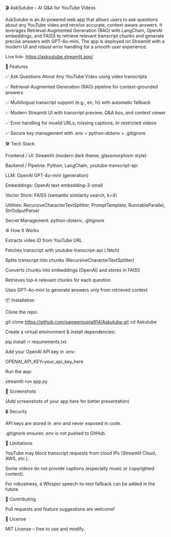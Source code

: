 🎬 AskSutube – AI Q&A for YouTube Videos

AskSutube is an AI-powered web app that allows users to ask questions about any YouTube video and receive accurate, context-aware answers.
It leverages Retrieval-Augmented Generation (RAG) with LangChain, OpenAI embeddings, and FAISS to retrieve relevant transcript chunks and generate precise answers with GPT-4o-mini.
The app is deployed on Streamlit with a modern UI and robust error handling for a smooth user experience.

Live link- https://asksutube.streamlit.app/

🚀 Features

✅ Ask Questions About Any YouTube Video using video transcripts

✅ Retrieval-Augmented Generation (RAG) pipeline for context-grounded answers

✅ Multilingual transcript support (e.g., en, hi) with automatic fallback

✅ Modern Streamlit UI with transcript preview, Q&A box, and context viewer

✅ Error handling for invalid URLs, missing captions, or restricted videos

✅ Secure key management with .env + python-dotenv + .gitignore

🛠 Tech Stack

Frontend / UI: Streamlit (modern dark theme, glassmorphism style)

Backend / Pipeline: Python, LangChain, youtube-transcript-api

LLM: OpenAI GPT-4o-mini (generation)

Embeddings: OpenAI text-embedding-3-small

Vector Store: FAISS (semantic similarity search, k=4)

Utilities: RecursiveCharacterTextSplitter, PromptTemplate, RunnableParallel, StrOutputParser

Secret Management: python-dotenv, .gitignore

⚙️ How It Works

Extracts video ID from YouTube URL

Fetches transcript with youtube-transcript-api (.fetch)

Splits transcript into chunks (RecursiveCharacterTextSplitter)

Converts chunks into embeddings (OpenAI) and stores in FAISS

Retrieves top-k relevant chunks for each question

Uses GPT-4o-mini to generate answers only from retrieved context

📦 Installation

Clone the repo:

git clone https://github.com/sameergupta914/Askutube.git
cd Askutube


Create a virtual environment & install dependencies:

pip install -r requirements.txt


Add your OpenAI API key in .env:

OPENAI_API_KEY=your_api_key_here


Run the app:

streamlit run app.py

📸 Screenshots

(Add screenshots of your app here for better presentation)

🔒 Security

API keys are stored in .env and never exposed in code.

.gitignore ensures .env is not pushed to GitHub.

🚧 Limitations

YouTube may block transcript requests from cloud IPs (Streamlit Cloud, AWS, etc.).

Some videos do not provide captions (especially music or copyrighted content).

For robustness, a Whisper speech-to-text fallback can be added in the future.

🤝 Contributing

Pull requests and feature suggestions are welcome!

📜 License

MIT License – free to use and modify.
